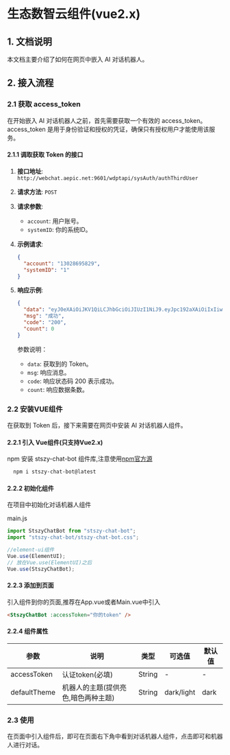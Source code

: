 # 生态数智云组件(vue2.x)

## 1. 文档说明

本文档主要介绍了如何在网页中嵌入 AI 对话机器人。

## 2. 接入流程

### 2.1 获取 access_token

在开始嵌入 AI 对话机器人之前，首先需要获取一个有效的 access_token。access_token
是用于身份验证和授权的凭证，确保只有授权用户才能使用该服务。

#### 2.1.1 调取获取 Token 的接口

1. **接口地址**: `http://webchat.aepic.net:9601/wdptapi/sysAuth/authThirdUser`
2. **请求方法**: `POST`
3. **请求参数**:

   - `account`: 用户账号。
   - `systemID`: 你的系统ID。

4. **示例请求**:

   ```json
   {
     "account": "13028695829",
     "systemID": "1"
   }
   ```

5. **响应示例**:

   ```json
   {
     "data": "eyJ0eXAiOiJKV1QiLCJhbGciOiJIUzI1NiJ9.eyJpc192aXAiOiIxIiwiaXNzIjoic2FpbGhlcm8iLCJleHAiOjE3Mjg3MDA4MDYsImFjY291bnQiOiIxMzAyODY5NTgyOSJ9.ghi0tJcm1OvZI1en61DkOyBFjuP-XHlrOmv3g-5_C24",
     "msg": "成功",
     "code": "200",
     "count": 0
   }
   ```

   参数说明：

   - `data`: 获取到的 Token。
   - `msg`: 响应消息。
   - `code`: 响应状态码 200 表示成功。
   - `count`: 响应数据条数。

### 2.2 安装VUE组件

在获取到 Token 后，接下来需要在网页中安装 AI 对话机器人组件。

#### 2.2.1 引入 Vue组件(只支持Vue2.x)

npm 安装 stszy-chat-bot 组件库,注意使用[npm官方源](https://www.npmjs.com/package/stszy-chat-bot)

```bash
  npm i stszy-chat-bot@latest
```

#### 2.2.2 初始化组件

在项目中初始化对话机器人组件

main.js

```js
import StszyChatBot from "stszy-chat-bot";
import "stszy-chat-bot/stszy-chat-bot.css";

//element-ui组件
Vue.use(ElementUI);
// 放在Vue.use(ElementUI)之后
Vue.use(StszyChatBot);
```

#### 2.2.3 添加到页面

引入组件到你的页面,推荐在App.vue或者Main.vue中引入

```html
<StszyChatBot :accessToken="你的token" />
```

#### 2.2.4 组件属性

| 参数         | 说明                                | 类型   | 可选值     | 默认值 |
| ------------ | ----------------------------------- | ------ | ---------- | ------ |
| accessToken  | 认证token(必填)                     | String | -          | -      |
| defaultTheme | 机器人的主题(提供亮色,暗色两种主题) | String | dark/light | dark   |

### 2.3 使用

在页面中引入组件后，即可在页面右下角中看到对话机器人组件，点击即可和机器人进行对话。
